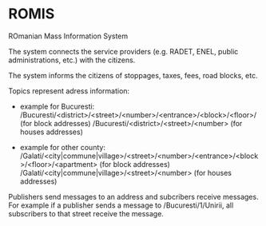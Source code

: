 # ROMIS
ROmanian Mass Information System

The system connects the service providers (e.g. RADET, ENEL, public administrations, etc.) with the citizens.

The system informs the citizens of stoppages, taxes, fees, road blocks, etc.

Topics represent adress information:

- example for Bucuresti:
\/Bucuresti\/\<district\>\/\<street\>\/\<number\>\/\<entrance\>\/\<block\>\/\<floor\>\/<apartment> (for block addresses)
\/Bucuresti\/\<district\>\/\<street\>\/\<number\> (for houses addresses)

- example for other county:
\/Galati\/<city\|commune\|village\>\/\<street\>\/\<number\>\/\<entrance\>\/\<block\>\/\<floor\>\/\<apartment\> (for block addresses)
\/Galati\/\<city\|commune\|village\>\/\<street\>\/\<number\> (for houses addresses)

Publishers send messages to an address and subcribers receive messages. For example if a publisher sends a message to \/Bucuresti\/1\/Unirii, all subscribers to that street receive the message.
